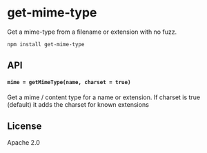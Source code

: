 # get-mime-type

Get a mime-type from a filename or extension with no fuzz.

```
npm install get-mime-type
```

## API

#### `mime = getMimeType(name, charset = true)`

Get a mime / content type for a name or extension.
If charset is true (default) it adds the charset for known extensions

## License

Apache 2.0
